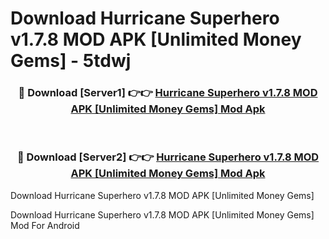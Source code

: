 # Download Hurricane Superhero v1.7.8 MOD APK [Unlimited Money Gems] - 5tdwj


<div align="center">
<h3>🔴 Download [Server1] 👉👉 <a href="https://apk-comot.site?title=Hurricane_Superhero_v1.7.8_MOD_APK_[Unlimited_Money_Gems]">Hurricane Superhero v1.7.8 MOD APK [Unlimited Money Gems] Mod Apk</a></h3><br>
<h3>🔴 Download [Server2] 👉👉 <a href="https://apk-comot.site?title=Hurricane_Superhero_v1.7.8_MOD_APK_[Unlimited_Money_Gems]">Hurricane Superhero v1.7.8 MOD APK [Unlimited Money Gems] Mod Apk</a></h3>
</div>



Download Hurricane Superhero v1.7.8 MOD APK [Unlimited Money Gems] 

Download Hurricane Superhero v1.7.8 MOD APK [Unlimited Money Gems] Mod For Android